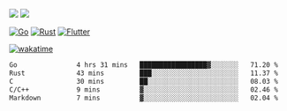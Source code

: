 [![](https://img.shields.io/badge/Windows_11-Pro-292e33?style=flat-square&logo=windows&logoColor=ffffff)](https://www.microsoft.com/en-us/windows/)
[![](https://img.shields.io/badge/macOS-Sequoia-292e33?style=flat-square&logo=apple&logoColor=ffffff)](https://www.apple.com/macbook-pro/) 

[![Go](https://img.shields.io/badge/-Go-DEA584?style=flat&logo=go&logoColor=000000)](https://golang.org/)
[![Rust](https://img.shields.io/badge/-Rust-DEA584?style=flat&logo=rust&logoColor=000000)](https://www.rust-lang.org)
[![Flutter](https://img.shields.io/badge/-Flutter-DEA584?style=flat&logo=flutter&logoColor=000000)](https://flutter.dev/)

[![wakatime](https://wakatime.com/badge/user/9bb0c784-91ca-4b5c-8e9c-b13ece0f7b09.svg)](https://wakatime.com/@9bb0c784-91ca-4b5c-8e9c-b13ece0f7b09)


<!--START_SECTION:waka-->

```txt
Go               4 hrs 31 mins   █████████████████▓░░░░░░░   71.20 %
Rust             43 mins         ███░░░░░░░░░░░░░░░░░░░░░░   11.37 %
C                30 mins         ██░░░░░░░░░░░░░░░░░░░░░░░   08.03 %
C/C++            9 mins          ▓░░░░░░░░░░░░░░░░░░░░░░░░   02.46 %
Markdown         7 mins          ▓░░░░░░░░░░░░░░░░░░░░░░░░   02.04 %
```

<!--END_SECTION:waka-->
